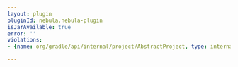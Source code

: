 ```yaml
---
layout: plugin
pluginId: nebula.nebula-plugin
isJarAvailable: true
error: ''
violations:
- {name: org/gradle/api/internal/project/AbstractProject, type: internal-api-usage}

---
```

